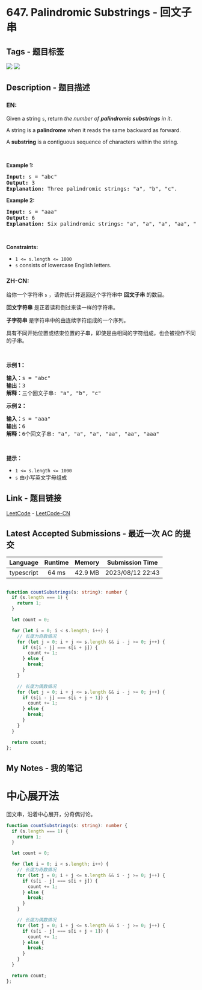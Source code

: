 
# 647. Palindromic Substrings - 回文子串

## Tags - 题目标签

 <img src="https://img.shields.io/badge/String-字符串-blue.svg">   <img src="https://img.shields.io/badge/Dynamic Programming-动态规划-blue.svg">  


## Description - 题目描述

### EN:
<p>Given a string <code>s</code>, return <em>the number of <strong>palindromic substrings</strong> in it</em>.</p>

<p>A string is a <strong>palindrome</strong> when it reads the same backward as forward.</p>

<p>A <strong>substring</strong> is a contiguous sequence of characters within the string.</p>

<p>&nbsp;</p>
<p><strong class="example">Example 1:</strong></p>

<pre>
<strong>Input:</strong> s = &quot;abc&quot;
<strong>Output:</strong> 3
<strong>Explanation:</strong> Three palindromic strings: &quot;a&quot;, &quot;b&quot;, &quot;c&quot;.
</pre>

<p><strong class="example">Example 2:</strong></p>

<pre>
<strong>Input:</strong> s = &quot;aaa&quot;
<strong>Output:</strong> 6
<strong>Explanation:</strong> Six palindromic strings: &quot;a&quot;, &quot;a&quot;, &quot;a&quot;, &quot;aa&quot;, &quot;aa&quot;, &quot;aaa&quot;.
</pre>

<p>&nbsp;</p>
<p><strong>Constraints:</strong></p>

<ul>
	<li><code>1 &lt;= s.length &lt;= 1000</code></li>
	<li><code>s</code> consists of lowercase English letters.</li>
</ul>


### ZH-CN:
<p>给你一个字符串 <code>s</code> ，请你统计并返回这个字符串中 <strong>回文子串</strong> 的数目。</p>

<p><strong>回文字符串</strong> 是正着读和倒过来读一样的字符串。</p>

<p><strong>子字符串</strong> 是字符串中的由连续字符组成的一个序列。</p>

<p>具有不同开始位置或结束位置的子串，即使是由相同的字符组成，也会被视作不同的子串。</p>

<p>&nbsp;</p>

<p><strong>示例 1：</strong></p>

<pre>
<strong>输入：</strong>s = "abc"
<strong>输出：</strong>3
<strong>解释：</strong>三个回文子串: "a", "b", "c"
</pre>

<p><strong>示例 2：</strong></p>

<pre>
<strong>输入：</strong>s = "aaa"
<strong>输出：</strong>6
<strong>解释：</strong>6个回文子串: "a", "a", "a", "aa", "aa", "aaa"</pre>

<p>&nbsp;</p>

<p><strong>提示：</strong></p>

<ul>
	<li><code>1 &lt;= s.length &lt;= 1000</code></li>
	<li><code>s</code> 由小写英文字母组成</li>
</ul>



## Link - 题目链接

[LeetCode](https://leetcode.com/problems/palindromic-substrings/description/)  -  [LeetCode-CN](https://leetcode.cn/problems/palindromic-substrings/description/)
## Latest Accepted Submissions - 最近一次 AC 的提交


| Language | Runtime | Memory | Submission Time |
|:---:|:---:|:---:|:---:|
| typescript  | 64 ms | 42.9 MB | 2023/08/12 22:43 |

```typescript

function countSubstrings(s: string): number {
  if (s.length === 1) {
    return 1;
  }

  let count = 0;

  for (let i = 0; i < s.length; i++) {
    // 长度为奇数情况
    for (let j = 0; i + j <= s.length && i - j >= 0; j++) {
      if (s[i - j] === s[i + j]) {
        count += 1;
      } else {
        break;
      }
    }

    // 长度为偶数情况
    for (let j = 0; i + j <= s.length && i - j >= 0; j++) {
      if (s[i - j] === s[i + j + 1]) {
        count += 1;
      } else {
        break;
      }
    }
  }

  return count;
};

```
## My Notes - 我的笔记


# 中心展开法
回文串，沿着中心展开，分奇偶讨论。

```typescript
function countSubstrings(s: string): number {
  if (s.length === 1) {
    return 1;
  }

  let count = 0;

  for (let i = 0; i < s.length; i++) {
    // 长度为奇数情况
    for (let j = 0; i + j <= s.length && i - j >= 0; j++) {
      if (s[i - j] === s[i + j]) {
        count += 1;
      } else {
        break;
      }
    }

    // 长度为偶数情况
    for (let j = 0; i + j <= s.length && i - j >= 0; j++) {
      if (s[i - j] === s[i + j + 1]) {
        count += 1;
      } else {
        break;
      }
    }
  }

  return count;
};
```

